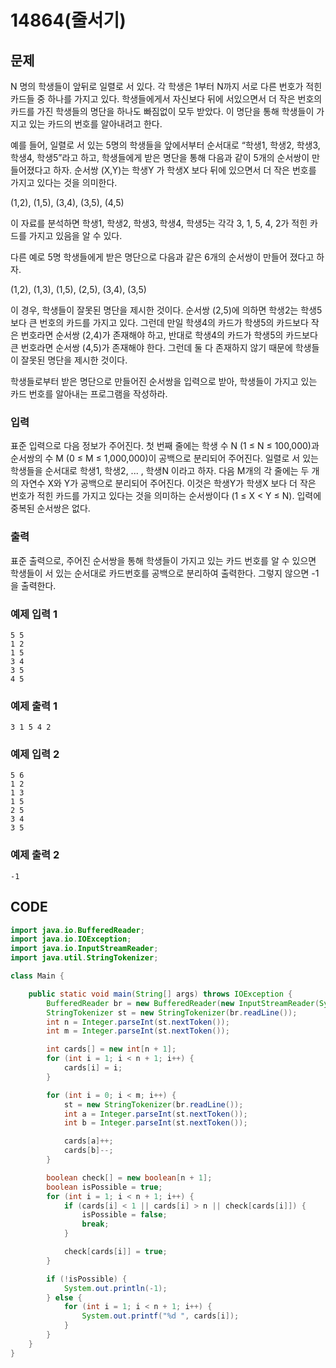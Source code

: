 # 14864\(줄서기\)

##  문제

N 명의 학생들이 앞뒤로 일렬로 서 있다. 각 학생은 1부터 N까지 서로 다른 번호가 적힌 카드들 중 하나를 가지고 있다. 학생들에게서 자신보다 뒤에 서있으면서 더 작은 번호의 카드를 가진 학생들의 명단을 하나도 빠짐없이 모두 받았다. 이 명단을 통해 학생들이 가지고 있는 카드의 번호를 알아내려고 한다.

예를 들어, 일렬로 서 있는 5명의 학생들을 앞에서부터 순서대로 “학생1, 학생2, 학생3, 학생4, 학생5”라고 하고, 학생들에게 받은 명단을 통해 다음과 같이 5개의 순서쌍이 만들어졌다고 하자. 순서쌍 \(X,Y\)는 학생Y 가 학생X 보다 뒤에 있으면서 더 작은 번호를 가지고 있다는 것을 의미한다.

\(1,2\), \(1,5\), \(3,4\), \(3,5\), \(4,5\)

이 자료를 분석하면 학생1, 학생2, 학생3, 학생4, 학생5는 각각 3, 1, 5, 4, 2가 적힌 카드를 가지고 있음을 알 수 있다.

다른 예로 5명 학생들에게 받은 명단으로 다음과 같은 6개의 순서쌍이 만들어 졌다고 하자.

\(1,2\), \(1,3\), \(1,5\), \(2,5\), \(3,4\), \(3,5\)

이 경우, 학생들이 잘못된 명단을 제시한 것이다. 순서쌍 \(2,5\)에 의하면 학생2는 학생5보다 큰 번호의 카드를 가지고 있다. 그런데 만일 학생4의 카드가 학생5의 카드보다 작은 번호라면 순서쌍 \(2,4\)가 존재해야 하고, 반대로 학생4의 카드가 학생5의 카드보다 큰 번호라면 순서쌍 \(4,5\)가 존재해야 한다. 그런데 둘 다 존재하지 않기 때문에 학생들이 잘못된 명단을 제시한 것이다.

학생들로부터 받은 명단으로 만들어진 순서쌍을 입력으로 받아, 학생들이 가지고 있는 카드 번호를 알아내는 프로그램을 작성하라.

### 입력

표준 입력으로 다음 정보가 주어진다. 첫 번째 줄에는 학생 수 N \(1 ≤ N ≤ 100,000\)과 순서쌍의 수 M \(0 ≤ M ≤ 1,000,000\)이 공백으로 분리되어 주어진다. 일렬로 서 있는 학생들을 순서대로 학생1, 학생2, ... , 학생N 이라고 하자. 다음 M개의 각 줄에는 두 개의 자연수 X와 Y가 공백으로 분리되어 주어진다. 이것은 학생Y가 학생X 보다 더 작은 번호가 적힌 카드를 가지고 있다는 것을 의미하는 순서쌍이다 \(1 ≤ X &lt; Y ≤ N\). 입력에 중복된 순서쌍은 없다.

### 출력

표준 출력으로, 주어진 순서쌍을 통해 학생들이 가지고 있는 카드 번호를 알 수 있으면 학생들이 서 있는 순서대로 카드번호를 공백으로 분리하여 출력한다. 그렇지 않으면 -1을 출력한다.

### 예제 입력 1

```text
5 5
1 2
1 5
3 4
3 5
4 5
```

### 예제 출력 1

```text
3 1 5 4 2
```

### 예제 입력 2

```text
5 6
1 2
1 3
1 5
2 5
3 4
3 5
```

### 예제 출력 2

```text
-1
```

## CODE

```java
import java.io.BufferedReader;
import java.io.IOException;
import java.io.InputStreamReader;
import java.util.StringTokenizer;

class Main {

	public static void main(String[] args) throws IOException {
		BufferedReader br = new BufferedReader(new InputStreamReader(System.in));
		StringTokenizer st = new StringTokenizer(br.readLine());
		int n = Integer.parseInt(st.nextToken());
		int m = Integer.parseInt(st.nextToken());

		int cards[] = new int[n + 1];
		for (int i = 1; i < n + 1; i++) {
			cards[i] = i;
		}

		for (int i = 0; i < m; i++) {
			st = new StringTokenizer(br.readLine());
			int a = Integer.parseInt(st.nextToken());
			int b = Integer.parseInt(st.nextToken());

			cards[a]++;
			cards[b]--;
		}

		boolean check[] = new boolean[n + 1];
		boolean isPossible = true;
		for (int i = 1; i < n + 1; i++) {
			if (cards[i] < 1 || cards[i] > n || check[cards[i]]) {
				isPossible = false;
				break;
			}

			check[cards[i]] = true;
		}

		if (!isPossible) {
			System.out.println(-1);
		} else {
			for (int i = 1; i < n + 1; i++) {
				System.out.printf("%d ", cards[i]);
			}
		}
	}
}
```

